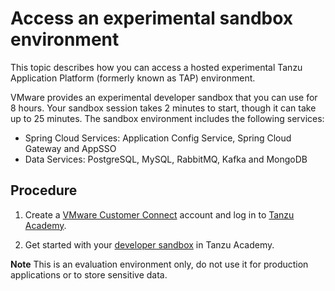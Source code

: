 # Access an experimental sandbox environment

This topic describes how you can access a hosted experimental Tanzu Application Platform
(formerly known as TAP) environment.

VMware provides an experimental developer sandbox that you can use for 8
hours.
Your sandbox session takes 2 minutes to start, though it can take up to 25 minutes.
The sandbox environment includes the following services:

- Spring Cloud Services: Application Config Service, Spring Cloud Gateway and AppSSO
- Data Services: PostgreSQL, MySQL, RabbitMQ, Kafka and MongoDB

## Procedure

1. Create a [VMware Customer Connect](https://customerconnect.vmware.com) account and log in to [Tanzu Academy](https://tanzu.academy/home).

2. Get started with your [developer sandbox](https://tanzu.academy/guides/developer-sandbox) in Tanzu Academy.

**Note** This is an evaluation environment only, do not use it for production applications or to
store sensitive data.
